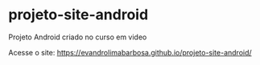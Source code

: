 # projeto-site-android
Projeto Android criado no curso em video


Acesse o site: https://evandrolimabarbosa.github.io/projeto-site-android/

